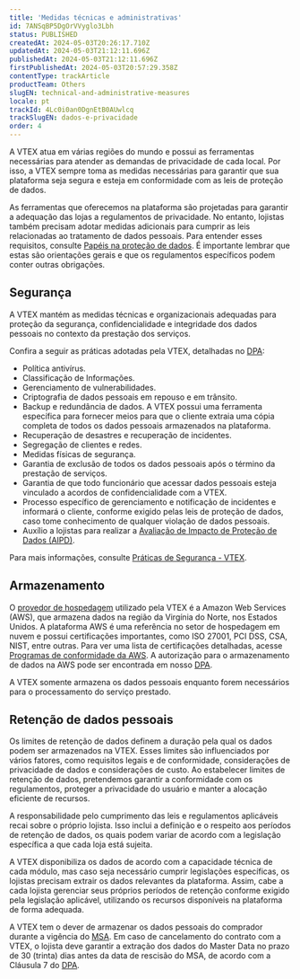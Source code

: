 ```yaml
---
title: 'Medidas técnicas e administrativas'
id: 7ANSqBP5DgOrVVyglo3Lbh
status: PUBLISHED
createdAt: 2024-05-03T20:26:17.710Z
updatedAt: 2024-05-03T21:12:11.696Z
publishedAt: 2024-05-03T21:12:11.696Z
firstPublishedAt: 2024-05-03T20:57:29.358Z
contentType: trackArticle
productTeam: Others
slugEN: technical-and-administrative-measures
locale: pt
trackId: 4Lc0i0an0DgnEtB0AUwlcq
trackSlugEN: dados-e-privacidade
order: 4
---
```


A VTEX atua em várias regiões do mundo e possui as ferramentas necessárias para atender as demandas de privacidade de cada local. Por isso, a VTEX sempre toma as medidas necessárias para garantir que sua plataforma seja segura e esteja em conformidade com as leis de proteção de dados.

As ferramentas que oferecemos na plataforma são projetadas para garantir a adequação das lojas a regulamentos de privacidade. No entanto, lojistas também precisam adotar medidas adicionais para cumprir as leis relacionadas ao tratamento de dados pessoais. Para entender esses requisitos, consulte [Papéis na proteção de dados](https://help.vtex.com/pt/tracks/dados-e-privacidade--4Lc0i0an0DgnEtB0AUwlcq/5f8hTEw3xOALgqzus9VXKd).  É importante lembrar que estas são orientações gerais e que os regulamentos específicos podem conter outras obrigações.

## Segurança

A VTEX mantém as medidas técnicas e organizacionais adequadas para proteção da segurança, confidencialidade e integridade dos dados pessoais no contexto da prestação dos serviços.

Confira a seguir as práticas adotadas pela VTEX, detalhadas no [DPA](https://vtex.com/br-pt/privacy-and-agreements/data-processing-addendum/):

* Política antivírus.
* Classificação de Informações.
* Gerenciamento de vulnerabilidades.
* Criptografia de dados pessoais em repouso e em trânsito.
* Backup e redundância de dados. A VTEX possui uma ferramenta específica para fornecer meios para que o cliente extraia uma cópia completa de todos os dados pessoais armazenados na plataforma. 
* Recuperação de desastres e recuperação de incidentes.
* Segregação de clientes e redes.
* Medidas físicas de segurança.
* Garantia de exclusão de todos os dados pessoais após o término da prestação de serviços.
* Garantia de que todo funcionário que acessar dados pessoais esteja vinculado a acordos de confidencialidade com a VTEX.
* Processo específico de gerenciamento e notificação de incidentes e informará o cliente, conforme exigido pelas leis de proteção de dados, caso tome conhecimento de qualquer violação de dados pessoais.
* Auxílio a lojistas para realizar a [Avaliação de Impacto de Proteção de Dados (AIPD)](https://commission.europa.eu/law/law-topic/data-protection/reform/rules-business-and-organisations/obligations/when-data-protection-impact-assessment-dpia-required_pt).

Para mais informações, consulte [Práticas de Segurança - VTEX](https://vtex.com/br-pt/security/security-practices/).

## Armazenamento

O [provedor de hospedagem](https://vtex.com/br-pt/privacy-and-agreements/subprocessors/) utilizado pela VTEX é a Amazon Web Services (AWS), que armazena dados na região da Virgínia do Norte, nos Estados Unidos. A plataforma AWS é uma referência no setor de hospedagem em nuvem e possui certificações importantes, como ISO 27001, PCI DSS, CSA, NIST, entre outras. Para ver uma lista de certificações detalhadas, acesse [Programas de conformidade da AWS](https://aws.amazon.com/pt/compliance/programs/?nc1=h_ls). A autorização para o armazenamento de dados na AWS pode ser encontrada em nosso [DPA](https://vtex.com/br-pt/privacy-and-agreements/data-processing-addendum/).

A VTEX somente armazena os dados pessoais enquanto forem necessários para o processamento do serviço prestado.

## Retenção de dados pessoais

Os limites de retenção de dados definem a duração pela qual os dados podem ser armazenados na VTEX. Esses limites são influenciados por vários fatores, como requisitos legais e de conformidade, considerações de privacidade de dados e considerações de custo. Ao estabelecer limites de retenção de dados, pretendemos garantir a conformidade com os regulamentos, proteger a privacidade do usuário e manter a alocação eficiente de recursos.

A responsabilidade pelo cumprimento das leis e regulamentos aplicáveis recai sobre o próprio lojista. Isso inclui a definição e o respeito aos períodos de retenção de dados, os quais podem variar de acordo com a legislação específica a que cada loja está sujeita.

A VTEX disponibiliza os dados de acordo com a capacidade técnica de cada módulo, mas caso seja necessário cumprir legislações específicas, os lojistas precisam extrair os dados relevantes da plataforma. Assim, cabe a cada lojista gerenciar seus próprios períodos de retenção conforme exigido pela legislação aplicável, utilizando os recursos disponíveis na plataforma de forma adequada.

A VTEX tem o dever de armazenar os dados pessoais do comprador durante a vigência do [MSA](https://vtex.com/br-pt/privacy-and-agreements/agreements/). Em caso de cancelamento do contrato com a VTEX, o lojista deve garantir a extração dos dados do Master Data no prazo de 30 (trinta) dias antes da data de rescisão do MSA, de acordo com a Cláusula 7 do [DPA](https://vtex.com/br-pt/privacy-and-agreements/data-processing-addendum/).
